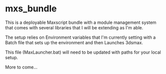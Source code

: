 # mxs_bundle
This is a deployable Maxscript bundle with a module management system
that comes with several libraries that I will be extending as I'm able.

The setup relies on Environment variables that I'm currently setting with
a Batch file that sets up the environment and then Launches 3dsmax.

This file (MaxLauncher.bat) will need to be updated with paths for your
local setup.

More to come...
